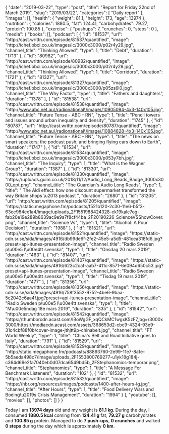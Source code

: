 {
    "date": "2019-03-22",
    "type": "post",
    "title": "Report for Friday 22nd of March 2019",
    "slug": "2019\/03\/22",
    "categories": [
        "Daily report"
    ],
    "images": [],
    "health": {
        "weight": 81.1,
        "height": 173,
        "age": 13974
    },
    "nutrition": {
        "calories": 1880.5,
        "fat": 124.41,
        "carbohydrates": 79.27,
        "protein": 100.85
    },
    "exercise": {
        "pushups": 7,
        "crunches": 0,
        "steps": 0
    },
    "media": {
        "books": [],
        "podcast": [
            {
                "id": "81537",
                "url": "http:\/\/cast.writtn.com\/episode\/81537\/quantified",
                "image": "http:\/\/ichef.bbci.co.uk\/images\/ic\/3000x3000\/p02r4y29.jpg",
                "channel_title": "Thinking Allowed",
                "type": 1,
                "title": "Debt",
                "duration": "1713"
            },
            {
                "id": "80982",
                "url": "http:\/\/cast.writtn.com\/episode\/80982\/quantified",
                "image": "http:\/\/ichef.bbci.co.uk\/images\/ic\/3000x3000\/p02r4y29.jpg",
                "channel_title": "Thinking Allowed",
                "type": 1,
                "title": "Corridors",
                "duration": "1721"
            },
            {
                "id": "81327",
                "url": "http:\/\/cast.writtn.com\/episode\/81327\/quantified",
                "image": "http:\/\/ichef.bbci.co.uk\/images\/ic\/3000x3000\/p05zs6l0.jpg",
                "channel_title": "The Why Factor",
                "type": 1,
                "title": "Fathers and daughters",
                "duration": "1378"
            },
            {
                "id": "81538",
                "url": "http:\/\/cast.writtn.com\/episode\/81538\/quantified",
                "image": "http:\/\/www.abc.net.au\/radionational\/image\/10905094-4x3-140x105.jpg",
                "channel_title": "Future Tense - ABC - RN",
                "type": 1,
                "title": "Pencil towers and issues around urban inequality and density",
                "duration": "1745"
            },
            {
                "id": "80787",
                "url": "http:\/\/cast.writtn.com\/episode\/80787\/quantified",
                "image": "http:\/\/www.abc.net.au\/radionational\/image\/10884828-4x3-140x105.jpg",
                "channel_title": "Future Tense - ABC - RN",
                "type": 1,
                "title": "The news on smart speakers; the podcast push; and bringing flying cars down to Earth",
                "duration": "1747"
            },
            {
                "id": "81534",
                "url": "http:\/\/cast.writtn.com\/episode\/81534\/quantified",
                "image": "http:\/\/ichef.bbci.co.uk\/images\/ic\/3000x3000\/p053y7bh.jpg",
                "channel_title": "The Inquiry",
                "type": 1,
                "title": "What is the Wagner Group?",
                "duration": "1387"
            },
            {
                "id": "81330",
                "url": "http:\/\/cast.writtn.com\/episode\/81330\/quantified",
                "image": "https:\/\/uploads.guim.co.uk\/2018\/11\/12\/Audio_Long_Reads_Badge_3000x3000_opt.png",
                "channel_title": "The Guardian's Audio Long Reads",
                "type": 1,
                "title": " The Aldi effect: how one discount supermarket transformed the way Britain shops \u2013 podcast ",
                "duration": "2680"
            },
            {
                "id": "81205",
                "url": "http:\/\/cast.writtn.com\/episode\/81205\/quantified",
                "image": "https:\/\/static.megaphone.fm\/podcasts\/f521b120-2c30-11e6-b5f3-63ee984ee1a4\/image\/uploads_2F1551988424328-ek19kalc7og-fab20e19e289b8639ac9e9a7f8cf44ba_2F20190226_ScienceVSShowCover.png",
                "channel_title": "Science Vs",
                "type": 1,
                "title": "Alcohol: A Pour Decision?",
                "duration": "1988"
            },
            {
                "id": "81521",
                "url": "http:\/\/cast.writtn.com\/episode\/81521\/quantified",
                "image": "https:\/\/static-cdn.sr.se\/sida\/images\/4916\/db99de6f-2fe2-45e5-a5d5-481cea318fd6.jpg?preset=api-itunes-presentation-image",
                "channel_title": "Radio Sweden p\u00e5 l\u00e4tt svenska",
                "type": 1,
                "title": "Onsdag 20 mars 2019",
                "duration": "463"
            },
            {
                "id": "81407",
                "url": "http:\/\/cast.writtn.com\/episode\/81407\/quantified",
                "image": "https:\/\/static-cdn.sr.se\/sida\/images\/4916\/623c2caf-aab7-411c-8571-6e094d650c53.jpg?preset=api-itunes-presentation-image",
                "channel_title": "Radio Sweden p\u00e5 l\u00e4tt svenska",
                "type": 1,
                "title": "Tisdag 19 mars 2019",
                "duration": "477"
            },
            {
                "id": "81356",
                "url": "http:\/\/cast.writtn.com\/episode\/81356\/quantified",
                "image": "https:\/\/static-cdn.sr.se\/sida\/images\/4916\/758f3552-9752-4be6-9baa-5c2042c6aa4f.jpg?preset=api-itunes-presentation-image",
                "channel_title": "Radio Sweden p\u00e5 l\u00e4tt svenska",
                "type": 1,
                "title": "M\u00e5ndag 18e mars 2019",
                "duration": "335"
            },
            {
                "id": "81542",
                "url": "http:\/\/cast.writtn.com\/episode\/81542\/quantified",
                "image": "https:\/\/thumborcdn.acast.com\/IBoWgGF_xqQCkMC1wgxK5zF7_bg=\/3000x3000\/https:\/\/mediacdn.acast.com\/assets\/368653d2-cbc9-4324-93e9-31c4cbf88f0b\/cover-image-jthjtt9p-chinabelt.jpg",
                "channel_title": "FT World Weekly",
                "type": 1,
                "title": "China's Belt and Road Initiative goes to Italy",
                "duration": "791"
            },
            {
                "id": "81529",
                "url": "http:\/\/cast.writtn.com\/episode\/81529\/quantified",
                "image": "http:\/\/static.megaphone.fm\/podcasts\/88893760-2e99-11e7-8a1e-5b5aeda498c7\/image\/uploads_2F1553800769277-u1yk18g184j-c364d69e2fa7040eb0d07dca6549bd5b_2FStephanomics-temporar.png",
                "channel_title": "Stephanomics",
                "type": 1,
                "title": "A Message For Benchmark Listeners",
                "duration": "102"
            },
            {
                "id": "81532",
                "url": "http:\/\/cast.writtn.com\/episode\/81532\/quantified",
                "image": "https:\/\/hbr.org\/resources\/images\/podcasts\/1400-after-hours-lg.jpg",
                "channel_title": "After Hours",
                "type": 1,
                "title": "Food Delivery Wars and Boeing\u2019s Crisis Management",
                "duration": "1994"
            }
        ],
        "youtube": [],
        "movies": [],
        "photos": []
    }
}

Today I am <strong>13974 days</strong> old and my weight is <strong>81.1 kg</strong>. During the day, I consumed <strong>1880.5 kcal</strong> coming from <strong>124.41 g</strong> fat, <strong>79.27 g</strong> carbohydrates and <strong>100.85 g</strong> protein. Managed to do <strong>7 push-ups</strong>, <strong>0 crunches</strong> and walked <strong>0 steps</strong> during the day which is approximately <strong>0 km</strong>.
